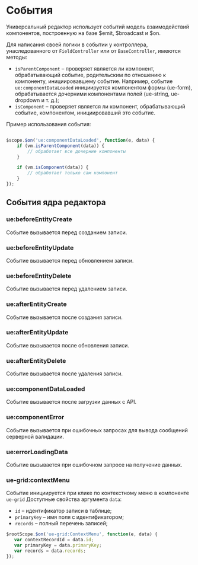 # События

Универсальный редактор использует событий модель взаимодействий компонентов, 
построенную на базе $emit, $broadcast и $on.

Для написания своей логики в событии у контроллера, унаследованного от `FieldController` или от `BaseController`, имеются методы: 

* `isParentComponent` – проверяет является ли компонент, обрабатывающий событие, родительским по отношению к компоненту, инициировавшему событие. Например, событие `ue:componentDataLoaded` инициируется компонентом формы (ue-form), обрабатывается дочерними компонентами полей (ue-string, ue-dropdown и т. д.);
* `isComponent` – проверяет является ли компонент, обрабатывающий событие, компонентом, инициировавший это событие.

Пример использования события:

``` javascript

$scope.$on('ue:componentDataLoaded', function(e, data) {
    if (vm.isParentComponent(data)) {
        // обработает все дочерние компоненты
    }

    if (vm.isComponent(data)) {
        // обработает только сам компонент
    }
});

```

## События ядра редактора

### ue:beforeEntityCreate

Событие вызывается перед созданием записи.

### ue:beforeEntityUpdate

Событие вызывается перед обновлением записи.

### ue:beforeEntityDelete

Cобытие вызывается перед удалением записи.

### ue:afterEntityCreate

Событие вызывается после создания записи.

### ue:afterEntityUpdate

Событие вызывается после обновления записи.

### ue:afterEntityDelete

Событие вызывается после удаления записи.

### ue:componentDataLoaded

Событие вызывается после загрузки данных с API.

### ue:componentError

Событие вызывается при ошибочных запросах для вывода сообщений серверной валидации.

### ue:errorLoadingData

Событие вызывается при ошибочном запросе на получение данных.

### ue-grid:contextMenu

Событие инициируется при клике по контекстному меню в компоненте `ue-grid`
Доступные свойства аргумента `data`:

+ `id` – идентификатор записи в таблице;
+ `primaryKey` – имя поля с идентификатором;
+ `records` – полный перечень записей;

```javascript
$rootScope.$on('ue-grid:ContextMenu', function(e, data) {
   var contextRecordId = data.id;
   var primaryKey = data.primaryKey;
   var records = data.records;
});
```
